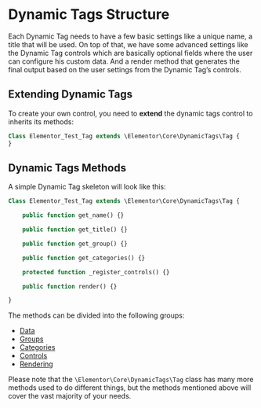 # Dynamic Tags Structure

Each Dynamic Tag needs to have a few basic settings like a unique name, a title that will be used. On top of that, we have some advanced settings like the Dynamic Tag controls which are basically optional fields where the user can configure his custom data. And a render method that generates the final output based on the user settings from the Dynamic Tag’s controls.

## Extending Dynamic Tags

To create your own control, you need to **extend** the dynamic tags control to inherits its methods:

```php
Class Elementor_Test_Tag extends \Elementor\Core\DynamicTags\Tag {
}
```

## Dynamic Tags Methods

A simple Dynamic Tag skeleton will look like this:

```php
Class Elementor_Test_Tag extends \Elementor\Core\DynamicTags\Tag {

	public function get_name() {}

	public function get_title() {}

	public function get_group() {}

	public function get_categories() {}

	protected function _register_controls() {}

	public function render() {}

}
```

The methods can be divided into the following groups:

* [Data](./dynamic-tags-data)
* [Groups](./dynamic-tags-groups)
* [Categories](./dynamic-tags-categories)
* [Controls](./dynamic-tags-controls)
* [Rendering](./dynamic-tags-rendering)

Please note that the `\Elementor\Core\DynamicTags\Tag` class has many more methods used to do different things, but the methods mentioned above will cover the vast majority of your needs.
